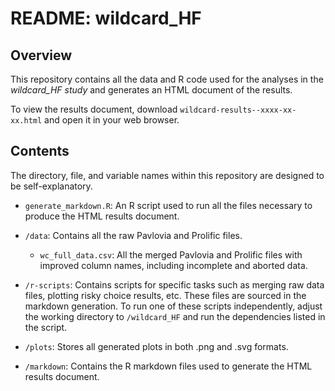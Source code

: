 # README: wildcard_HF

## Overview

This repository contains all the data and R code used for the analyses in the *wildcard_HF study* and generates an HTML document of the results.

To view the results document, download `wildcard-results--xxxx-xx-xx.html` and open it in your web browser.

## Contents

The directory, file, and variable names within this repository are designed to be self-explanatory.

- `generate_markdown.R`: An R script used to run all the files necessary to produce the HTML results document.

- `/data`: Contains all the raw Pavlovia and Prolific files.

  - `wc_full_data.csv`: All the merged Pavlovia and Prolific files with improved column names, including incomplete and aborted data.

- `/r-scripts`: Contains scripts for specific tasks such as merging raw data files, plotting risky choice results, etc. These files are sourced in the markdown generation. To run one of these scripts independently, adjust the working directory to `/wildcard_HF` and run the dependencies listed in the script.

- `/plots`: Stores all generated plots in both .png and .svg formats.

- `/markdown`: Contains the R markdown files used to generate the HTML results document.
